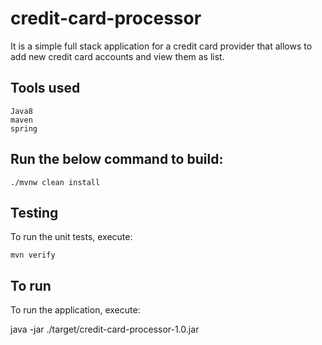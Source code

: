 # credit-card-processor
It is a simple full stack application for a credit card provider that allows to add new credit card accounts and view them as list.


## Tools used
```
Java8
maven
spring
```

## Run the below command to build:

```
./mvnw clean install

```

## Testing
To run the unit tests, execute:

```
mvn verify

```

## To run
To run the application, execute:

java -jar ./target/credit-card-processor-1.0.jar
